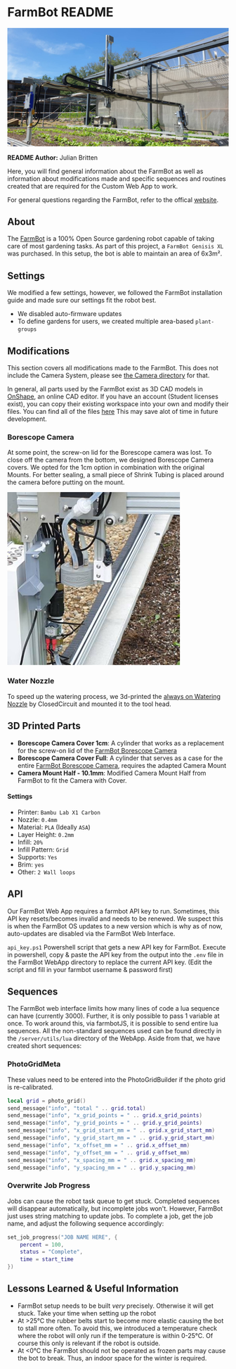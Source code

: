 # FarmBot README

![FarmBotOutdoor](/Camera/Images/FarmBotOutdoor.png)


__README Author:__ Julian Britten

Here, you will find general information about the FarmBot as well as information about modifications made and specific sequences and routines created that are required for the Custom Web App to work.

For general questions regarding the FarmBot, refer to the offical  [website](https://farm.bot/).
## About
The [FarmBot](https://farm.bot/) is a 100% Open Source gardening robot capable of taking care of most gardening tasks. As part of this project, a `FarmBot Genisis XL` was purchased. In this setup, the bot is able to maintain an area of 6x3m².

## Settings
We modified a few settings, however, we followed the FarmBot installation guide and made sure our settings fit the robot best.


- We disabled auto-firmware updates
- To define gardens for users, we created multiple area-based `plant-groups`


## Modifications
This section covers all modifications made to the FarmBot. This does not include the Camera System, please see [the Camera directory](../Camera/README.MD) for that.

In general, all parts used by the FarmBot exist as 3D CAD models in [OnShape](https://cad.onshape.com), an online CAD editor. If you have an account (Student licenses exist), you can copy their existing workspace into your own and modify their files.
You can find all of the files [here](https://genesis.farm.bot/v1.6/extras/cad)
This may save alot of time in future development.

### Borescope Camera
At some point, the screw-on lid for the Borescope camera was lost. To close off the camera from the bottom, we designed Borescope Camera covers. We opted for the 1cm option in combination with the original Mounts. For better sealing, a small piece of Shrink Tubing is placed around the camera before putting on the mount.

![BoreScope](/Camera/Images/BorescopeCamera.png)

### Water Nozzle
To speed up the watering process, we 3d-printed the [always on Watering Nozzle](https://www.thingiverse.com/thing:4534979) by ClosedCircuit and mounted it to the tool head.

## 3D Printed Parts
- __Borescope Camera Cover 1cm__: A cylinder that works as a replacement for the screw-on lid of the [FarmBot Borescope Camera](https://genesis.farm.bot/v1.6/bom/electronics-and-wiring/camera#)
- __Borescope Camera Cover Full__:  A cylinder that serves as a case for the entire [FarmBot Borescope Camera](https://genesis.farm.bot/v1.6/bom/electronics-and-wiring/camera#), requires the adapted Camera Mount
- __Camera Mount Half - 10.1mm__: Modified Camera Mount Half from FarmBot to fit the Camera with Cover. 

#### Settings
- Printer: `Bambu Lab X1 Carbon`
- Nozzle: `0.4mm`
- Material: `PLA` (Ideally `ASA`)
- Layer Height: `0.2mm`
- Infill: `20%`
- Infill Pattern: `Grid`
- Supports: `Yes`
- Brim: `yes`
- Other: `2 Wall loops`


## API
Our FarmBot Web App requires a farmbot API key to run. Sometimes, this API key resets/becomes invalid and needs to be renewed. We suspect this is when the FarmBot OS updates to a new version
which is why as of now, auto-updates are disabled via the FarmBot Web Interface. 

`api_key.ps1` Powershell script that gets a new API key for FarmBot. Execute in powershell, copy & paste the API key from the output into the `.env` file in the FarmBot WebApp directory to replace the current API key. (Edit the script and fill in your farmbot username & password first)

## Sequences
The FarmBot web interface limits how many lines of code a lua sequence can have (currently 3000). Further, it is only possible to pass 1 variable at once. To work around this, via farmbotJS, it is possible to send entire lua sequences. All the non-standard sequences used can be found directly in the `/server/utils/lua` directory of the WebApp. Aside from that, we have created short  sequences:

### PhotoGridMeta
These values need to be entered into the PhotoGridBuilder if the photo grid is re-calibrated. 
```lua
local grid = photo_grid()
send_message("info", "total " .. grid.total)
send_message("info", "x_grid_points = " .. grid.x_grid_points)
send_message("info", "y_grid_points = " .. grid.y_grid_points)
send_message("info", "x_grid_start_mm = " .. grid.x_grid_start_mm)
send_message("info", "y_grid_start_mm = " .. grid.y_grid_start_mm)
send_message("info", "x_offset_mm = " .. grid.x_offset_mm)
send_message("info", "y_offset_mm = " .. grid.y_offset_mm)
send_message("info", "x_spacing_mm = " .. grid.x_spacing_mm)
send_message("info", "y_spacing_mm = " .. grid.y_spacing_mm)
```

### Overwrite Job Progress
Jobs can cause the robot task queue to get stuck. Completed sequences will disappear automatically, but incomplete jobs won't. However, FarmBot just uses string matching to update jobs. To complete a job, get the job name, and adjust the following sequence accordingly:

```lua
set_job_progress("JOB NAME HERE", {
    percent = 100,
    status = "Complete",
    time = start_time
}) 
```



## Lessons Learned & Useful Information
- FarmBot setup needs to be built _very_ precisely. Otherwise it will get stuck. Take your time when setting up the robot
- At >25°C the rubber belts start to become more elastic causing the bot to stall more often. To avoid this, we introduced a temperature check where the robot will only run if the temperature is within 0-25°C. Of course this only is relevant if the robot is outside.
- At <0°C the FarmBot should not be operated as frozen parts may cause the bot to break. Thus, an indoor space for the winter is required.




